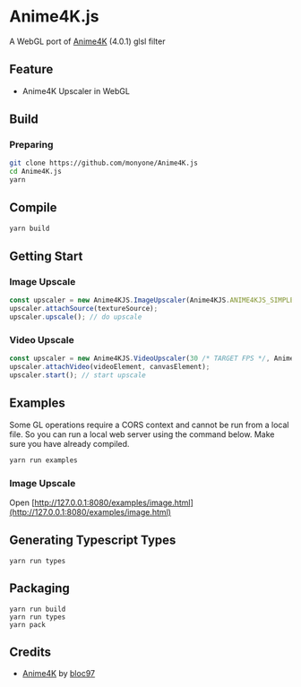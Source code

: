 # Anime4K.js

A WebGL port of [Anime4K](https://github.com/bloc97/Anime4K) (4.0.1) glsl filter

## Feature

* Anime4K Upscaler in WebGL

## Build
### Preparing

```sh
git clone https://github.com/monyone/Anime4K.js
cd Anime4K.js
yarn
```

## Compile

```sh
yarn build
```

## Getting Start

### Image Upscale

```javascript
const upscaler = new Anime4KJS.ImageUpscaler(Anime4KJS.ANIME4KJS_SIMPLE_M_2X /* PROFILE */, canvasElement);
upscaler.attachSource(textureSource);
upscaler.upscale(); // do upscale
```

### Video Upscale

```javascript
const upscaler = new Anime4KJS.VideoUpscaler(30 /* TARGET FPS */, Anime4KJS.ANIME4KJS_SIMPLE_M_2X /* PROFILE */);
upscaler.attachVideo(videoElement, canvasElement);
upscaler.start(); // start upscale
```

## Examples
Some GL operations require a CORS context and cannot be run from a local file. So you can run a local web server using the command below. Make sure you have already compiled.

```javascript
yarn run examples
```

### Image Upscale

Open [http://127.0.0.1:8080/examples/image.html](http://127.0.0.1:8080/examples/image.html)

## Generating Typescript Types

```
yarn run types
```

## Packaging

```
yarn run build
yarn run types
yarn pack
```

## Credits

* [Anime4K](https://github.com/bloc97/Anime4K) by [bloc97](https://github.com/bloc97)